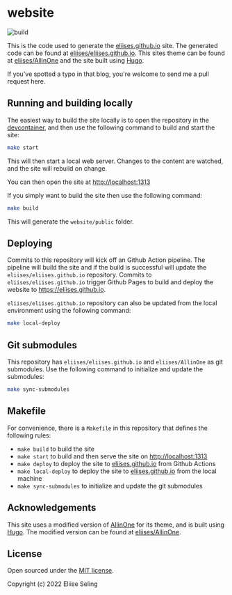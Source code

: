 # website

![build](https://github.com/EliiseS/website/workflows/release/badge.svg)

This is the code used to generate the [eliises.github.io](https://eliises.github.io) site. The generated code can be found at [eliises/eliises.github.io](https://github.com/EliiseS/eliises.github.io).
This sites theme can be found at [eliises/AllinOne](https://github.com/EliiseS/AllinOne) and the site built using [Hugo](https://gohugo.io/).

If you've spotted a typo in that blog, you're welcome to send me a pull request here.

## Running and building locally

The easiest way to build the site locally is to open the repository in the [devcontainer](.devcontainer/Dockerfile), and then use the following command to build and start the site:

```bash
make start
```

This will then start a local web server. Changes to the content are watched, and the site will rebuild on change.

You can then open the site at <http://localhost:1313>

If you simply want to build the site then use the following command:

```bash
make build
```

This will generate the `website/public` folder.

## Deploying

Commits to this repository will kick off an Github Action pipeline. The pipeline will build the site and if the build is successful will update the `eliises/eliises.github.io` repository. Commits to `eliises/eliises.github.io` trigger Github Pages to build and deploy the website to <https://eliises.github.io>.

`eliises/eliises.github.io` repository can also be updated from the local environment using the following command:

```bash
make local-deploy
```

## Git submodules

This repository has `eliises/eliises.github.io` and `eliises/AllinOne` as git submodules. Use the following command to initialize and update the submodules:

```bash
make sync-submodules
```

## Makefile

For convenience, there is a `Makefile` in this repository that defines the following rules:

- `make build` to build the site
- `make start` to build and then serve the site on <http://localhost:1313>
- `make deploy` to deploy the site to [eliises.github.io](https://eliises.github.io) from Github Actions
- `make local-deploy` to deploy the site to [eliises.github.io](https://eliises.github.io) from the local machine
- `make sync-submodules` to initialize and update the git submodules

## Acknowledgements

This site uses a modified version of [AllinOne](https://github.com/orianna-zzo/AllinOne) for its theme, and is built using [Hugo](https://gohugo.io/). The modified version can be found at [eliises/AllinOne](https://github.com/EliiseS/AllinOne).

## License

Open sourced under the [MIT license](LICENSE).

Copyright (c) 2022 Eliise Seling
